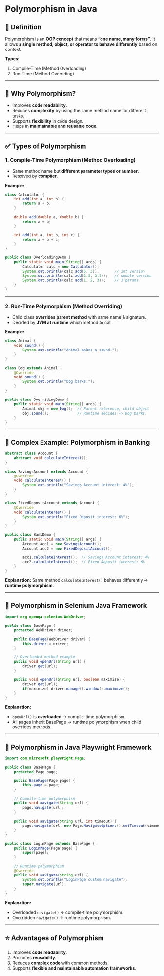 # Polymorphism in Java

## 📌 Definition

Polymorphism is an **OOP concept** that means **“one name, many forms”**.
It allows **a single method, object, or operator to behave differently** based on context.

**Types:**

1. Compile-Time (Method Overloading)
2. Run-Time (Method Overriding)

---

## 🔑 Why Polymorphism?

* Improves **code readability**.
* Reduces **complexity** by using the same method name for different tasks.
* Supports **flexibility** in code design.
* Helps in **maintainable and reusable code**.

---

## ✅ Types of Polymorphism

### 1. Compile-Time Polymorphism (Method Overloading)

* Same method name but **different parameter types or number**.
* Resolved by **compiler**.

**Example:**

```java
class Calculator {
    int add(int a, int b) {
        return a + b;
    }

    double add(double a, double b) {
        return a + b;
    }

    int add(int a, int b, int c) {
        return a + b + c;
    }
}

public class OverloadingDemo {
    public static void main(String[] args) {
        Calculator calc = new Calculator();
        System.out.println(calc.add(5, 3));       // int version
        System.out.println(calc.add(2.5, 3.5));   // double version
        System.out.println(calc.add(1, 2, 3));    // 3 params
    }
}
```

---

### 2. Run-Time Polymorphism (Method Overriding)

* Child class **overrides parent method** with same name & signature.
* Decided by **JVM at runtime** which method to call.

**Example:**

```java
class Animal {
    void sound() {
        System.out.println("Animal makes a sound.");
    }
}

class Dog extends Animal {
    @Override
    void sound() {
        System.out.println("Dog barks.");
    }
}

public class OverridingDemo {
    public static void main(String[] args) {
        Animal obj = new Dog();  // Parent reference, child object
        obj.sound();             // Runtime decides -> Dog barks.
    }
}
```

---

## 🔹 Complex Example: Polymorphism in Banking

```java
abstract class Account {
    abstract void calculateInterest();
}

class SavingsAccount extends Account {
    @Override
    void calculateInterest() {
        System.out.println("Savings Account interest: 4%");
    }
}

class FixedDepositAccount extends Account {
    @Override
    void calculateInterest() {
        System.out.println("Fixed Deposit interest: 6%");
    }
}

public class BankDemo {
    public static void main(String[] args) {
        Account acc1 = new SavingsAccount();
        Account acc2 = new FixedDepositAccount();

        acc1.calculateInterest();  // Savings Account interest: 4%
        acc2.calculateInterest();  // Fixed Deposit interest: 6%
    }
}
```

**Explanation:** Same method `calculateInterest()` behaves differently → **runtime polymorphism**.

---

## 🔹 Polymorphism in Selenium Java Framework

```java
import org.openqa.selenium.WebDriver;

public class BasePage {
    protected WebDriver driver;

    public BasePage(WebDriver driver) {
        this.driver = driver;
    }

    // Overloaded method example
    public void openUrl(String url) {
        driver.get(url);
    }

    public void openUrl(String url, boolean maximize) {
        driver.get(url);
        if(maximize) driver.manage().window().maximize();
    }
}
```

**Explanation:**

* `openUrl()` is **overloaded** → compile-time polymorphism.
* All pages inherit BasePage → runtime polymorphism when child overrides methods.

---

## 🔹 Polymorphism in Java Playwright Framework

```java
import com.microsoft.playwright.Page;

public class BasePage {
    protected Page page;

    public BasePage(Page page) {
        this.page = page;
    }

    // Compile-time polymorphism
    public void navigate(String url) {
        page.navigate(url);
    }

    public void navigate(String url, int timeout) {
        page.navigate(url, new Page.NavigateOptions().setTimeout(timeout));
    }
}

public class LoginPage extends BasePage {
    public LoginPage(Page page) {
        super(page);
    }

    // Runtime polymorphism
    @Override
    public void navigate(String url) {
        System.out.println("LoginPage custom navigate");
        super.navigate(url);
    }
}
```

**Explanation:**

* Overloaded `navigate()` → compile-time polymorphism.
* Overridden `navigate()` → runtime polymorphism.

---

## ⭐ Advantages of Polymorphism

1. Improves **code readability**.
2. Promotes **reusability**.
3. Reduces **complex code** with common methods.
4. Supports **flexible and maintainable automation frameworks**.
